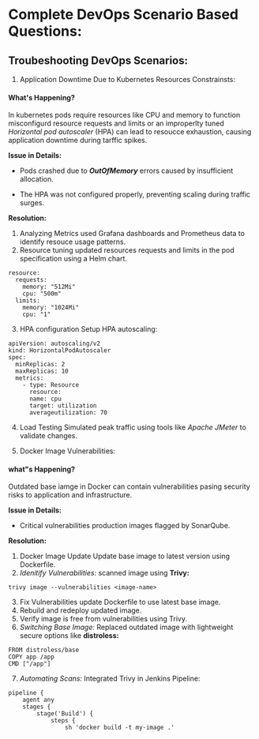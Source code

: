 # Complete DevOps Scenario Based Questions: 

## Troubeshooting DevOps Scenarios:

1. Application Downtime Due to Kubernetes Resources Constrainsts: 

#### What's Happening?

In kubernetes pods require resources like CPU and memory to function misconfigurd resource requests and limits or an improperlty tuned *Horizontal pod autoscaler* (HPA) can lead to resoucce exhaustion, causing application downtime during tarffic spikes.

**Issue in Details:**

* Pods crashed due to ***OutOfMemory*** errors caused by insufficient allocation.

* The HPA was not configured properly, preventing scaling during traffic surges. 

**Resolution:**
1. Analyzing Metrics used Grafana dashboards and Prometheus data to identify resouce usage patterns.
2. Resource tuning updated resources requests and limits in the pod specification using a Helm chart.
```
resource:
  requests:
    memory: "512Mi"
    cpu: "500m"
  limits:
    memory: "1024Mi"
    cpu: "1"
```
3.  HPA configuration Setup HPA autoscaling:
```
apiVersion: autoscaling/v2
kind: HorizontalPodAutoscaler
spec:
  minReplicas: 2
  maxReplicas: 10
  metrics:
    - type: Resource
      resource:
      name: cpu
      target: utilization
      averageutilization: 70
```

4. Load Testing Simulated peak traffic using tools like *Apache JMeter* to validate changes.

2. Docker Image Vulnerabilities:

#### what"s Happening? 

Outdated base iamge in Docker can contain vulnerabilities pasing security risks to application and infrastructure.

**Issue in Details:**
* Critical vulnerabilities production images flagged by SonarQube.

**Resolution:**
1. Docker Image Update Update base image to latest version using Dockerfile.
2. *Idenitify  Vulnerabilities:* scanned image using **Trivy:**
```
trivy image --vulnerabilities <image-name>
```
3. Fix Vulnerabilities update Dockerfile to use latest base image.
4. Rebuild and redeploy updated image.
5. Verify image is free from vulnerabilities using Trivy.
6. *Switching Base Image:* Replaced outdated image with lightweight secure options like **distroless:**
```
FROM distroless/base
COPY app /app
CMD ["/app"]
```
7. *Automating Scans:* Integrated Trivy in Jenkins Pipeline: 
```
pipeline {
    agent any
    stages {
        stage('Build') {
            steps {
                sh 'docker build -t my-image .'




